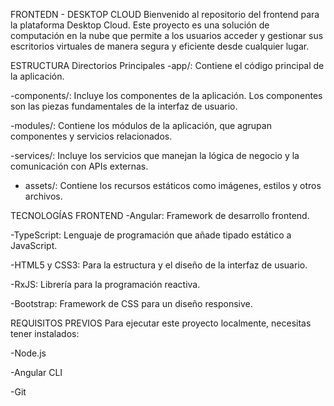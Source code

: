 FRONTEDN - DESKTOP CLOUD
Bienvenido al repositorio del frontend para la plataforma Desktop Cloud. Este proyecto es una solución de computación en la nube que permite a los usuarios acceder y gestionar sus escritorios virtuales de manera segura y eficiente desde cualquier lugar.

ESTRUCTURA
Directorios Principales
-app/: Contiene el código principal de la aplicación.

-components/: Incluye los componentes de la aplicación. Los componentes son las piezas fundamentales de la interfaz de usuario.

-modules/: Contiene los módulos de la aplicación, que agrupan componentes y servicios relacionados.

-services/: Incluye los servicios que manejan la lógica de negocio y la comunicación con APIs externas.

- assets/: Contiene los recursos estáticos como imágenes, estilos y otros archivos.

TECNOLOGÍAS FRONTEND
-Angular: Framework de desarrollo frontend.

-TypeScript: Lenguaje de programación que añade tipado estático a JavaScript.

-HTML5 y CSS3: Para la estructura y el diseño de la interfaz de usuario.

-RxJS: Librería para la programación reactiva.

-Bootstrap: Framework de CSS para un diseño responsive.

REQUISITOS PREVIOS
Para ejecutar este proyecto localmente, necesitas tener instalados:

-Node.js

-Angular CLI

-Git
